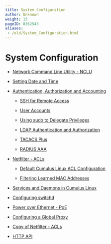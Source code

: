 ```yaml
---
title: System Configuration
author: Unknown
weight: 15
pageID: 8362543
aliases:
 - /old/System_Configuration.html
---
```

# System Configuration

  - [Network Command Line Utility -
    NCLU](/old/Network_Command_Line_Utility_-_NCLU.html)

  - [Setting Date and Time](/old/Setting_Date_and_Time.html)

  - [Authentication, Authorization and
    Accounting](/old/Authentication,_Authorization_and_Accounting.html)
    
      - [SSH for Remote Access](/old/SSH_for_Remote_Access.html)
    
      - [User Accounts](/old/User_Accounts.html)
    
      - [Using sudo to Delegate
        Privileges](/old/Using_sudo_to_Delegate_Privileges.html)
    
      - [LDAP Authentication and
        Authorization](/old/LDAP_Authentication_and_Authorization.html)
    
      - [TACACS Plus](/old/TACACS_Plus.html)
    
      - [RADIUS AAA](/old/RADIUS_AAA.html)

  - [Netfilter - ACLs](/old/Netfilter_-_ACLs.html)
    
      - [Default Cumulus Linux ACL
        Configuration](/old/Default_Cumulus_Linux_ACL_Configuration.html)
    
      - [Filtering Learned MAC
        Addresses](/old/Filtering_Learned_MAC_Addresses.html)

  - [Services and Daemons in Cumulus
    Linux](/old/Services_and_Daemons_in_Cumulus_Linux.html)

  - [Configuring switchd](/old/Configuring_switchd.html)

  - [Power over Ethernet - PoE](/old/Power_over_Ethernet_-_PoE.html)

  - [Configuring a Global Proxy](/old/Configuring_a_Global_Proxy.html)

  - [Copy of Netfilter - ACLs](/old/Copy_of_Netfilter_-_ACLs.html)

  - [HTTP API](/old/HTTP_API.html)
